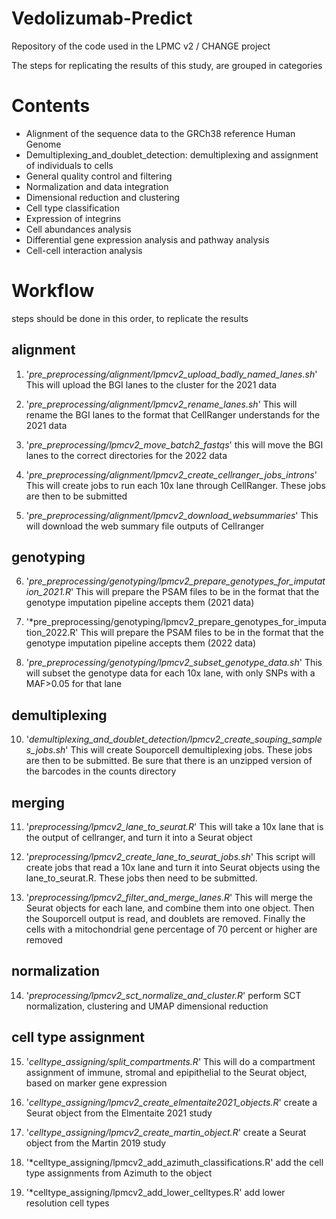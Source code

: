 # Vedolizumab-Predict

Repository of the code used in the LPMC v2 / CHANGE project

The steps for replicating the results of this study, are grouped in categories

# Contents

-   Alignment of the sequence data to the GRCh38 reference Human Genome
-   Demultiplexing_and_doublet_detection: demultiplexing and assignment of individuals to cells
-   General quality control and filtering
-   Normalization and data integration
-   Dimensional reduction and clustering
-   Cell type classification
-   Expression of integrins
-   Cell abundances analysis
-   Differential gene expression analysis and pathway analysis
-   Cell-cell interaction analysis

# Workflow

steps should be done in this order, to replicate the results

## alignment

1.  '*pre_preprocessing/alignment/lpmcv2_upload_badly_named_lanes.sh*' This will upload the BGI lanes to the cluster for the 2021 data

2.  '*pre_preprocessing/alignment/lpmcv2_rename_lanes.sh*' This will rename the BGI lanes to the format that CellRanger understands for the 2021 data

3.  '*pre_preprocessing/lpmcv2_move_batch2_fastqs*' this will move the BGI lanes to the correct directories for the 2022 data

4.  '*pre_preprocessing/alignment/lpmcv2_create_cellranger_jobs_introns*' This will create jobs to run each 10x lane through CellRanger. These jobs are then to be submitted

5.  '*pre_preprocessing/alignment/lpmcv2_download_websummaries*' This will download the web summary file outputs of Cellranger

## genotyping

6.  '*pre_preprocessing/genotyping/lpmcv2_prepare_genotypes_for_imputation_2021.R*' This will prepare the PSAM files to be in the format that the genotype imputation pipeline accepts them (2021 data)

7.  '*pre_preprocessing/genotyping/lpmcv2_prepare_genotypes_for_imputation_2022.R' This will prepare the PSAM files to be in the format that the genotype imputation pipeline accepts them (2022 data)

8.  '*pre_preprocessing/genotyping/lpmcv2_subset_genotype_data.sh*' This will subset the genotype data for each 10x lane, with only SNPs with a MAF\>0.05 for that lane

## demultiplexing

10. '*demultiplexing_and_doublet_detection/lpmcv2_create_souping_samples_jobs.sh*' This will create Souporcell demultiplexing jobs. These jobs are then to be submitted. Be sure that there is an unzipped version of the barcodes in the counts directory

## merging

11. '*preprocessing/lpmcv2_lane_to_seurat.R*' This will take a 10x lane that is the output of cellranger, and turn it into a Seurat object

12. '*preprocessing/lpmcv2_create_lane_to_seurat_jobs.sh*' This script will create jobs that read a 10x lane and turn it into Seurat objects using the lane_to_seurat.R. These jobs then need to be submitted.

13. '*preprocessing/lpmcv2_filter_and_merge_lanes.R*' This will merge the Seurat objects for each lane, and combine them into one object. Then the Souporcell output is read, and doublets are removed. Finally the cells with a mitochondrial gene percentage of 70 percent or higher are removed

## normalization

14.  '*preprocessing/lpmcv2_sct_normalize_and_cluster.R*' perform SCT normalization, clustering and UMAP dimensional reduction

## cell type assignment

15. '*celltype_assigning/split_compartments.R*' This will do a compartment assignment of immune, stromal and epipithelial to the Seurat object, based on marker gene expression

16. '*celltype_assigning/lpmcv2_create_elmentaite2021_objects.R*' create a Seurat object from the Elmentaite 2021 study

17. '*celltype_assigning/lpmcv2_create_martin_object.R*' create a Seurat object from the Martin 2019 study

18. '*celltype_assigning/lpmcv2_add_azimuth_classifications.R' add the cell type assignments from Azimuth to the object

19. '*celltype_assigning/lpmcv2_add_lower_celltypes.R' add lower resolution cell types
